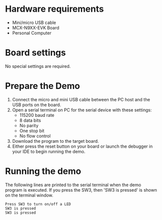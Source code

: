 Hardware requirements
=====================
- Mini/micro USB cable
- MCX-N9XX-EVK Board
- Personal Computer

Board settings
==============
No special settings are required.

Prepare the Demo
================
1. Connect the micro and mini USB cable between the PC host and the USB ports on the board.
2. Open a serial terminal on PC for the serial device with these settings:
    - 115200 baud rate
    - 8 data bits
    - No parity
    - One stop bit
    - No flow control
3. Download the program to the target board.
4. Either press the reset button on your board or launch the debugger in your IDE to begin running
   the demo.

Running the demo
================
The following lines are printed to the serial terminal when the demo program is executed.
If you press the SW3, then 'SW3 is pressed' is shown on the terminal window.
~~~~~~~~~~~~~~~~~~~~~~~~~~~~~~~~~~~~~~~~
Press SW3 to turn on/off a LED
SW3 is pressed
SW3 is pressed
~~~~~~~~~~~~~~~~~~~~~~~~~~~~~~~~~~~~~~~~


